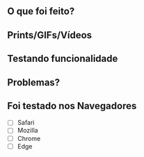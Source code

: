 ## O que foi feito?

<!-- explique de maneira breve e objetiva o que foi feito nessa PR -->

## Prints/GIFs/Vídeos

<!-- Demonstrações da funcionalidade -->

## Testando funcionalidade

<!-- Demonstrações da funcionalidade -->

## Problemas?

<!-- Demonstrações da funcionalidade -->

## Foi testado nos Navegadores

- [ ] Safari
- [ ] Mozilla
- [ ] Chrome
- [ ] Edge
